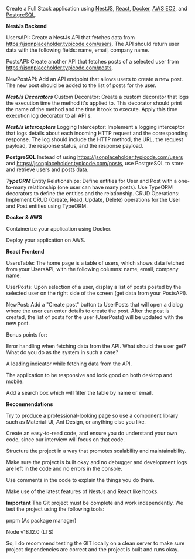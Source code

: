 Create a Full Stack application using [NestJS](https://nestjs.com/), [React](https://react.dev/), [Docker](https://www.docker.com/), [AWS EC2](https://aws.amazon.com/ec2/), and [PostgreSQL](https://www.postgresql.org/). 

**NestJs Backend** 

UsersAPI: Create a NestJs API that fetches data from https://jsonplaceholder.typicode.com/users. The API should return user data with the following fields: name, email, company name. 

PostsAPI: Create another API that fetches posts of a selected user from https://jsonplaceholder.typicode.com/posts. 

NewPostAPI: Add an API endpoint that allows users to create a new post. The new post should be added to the list of posts for the user.

***NestJs Decorators***
Custom Decorator: Create a custom decorator that logs the execution time the method it's applied to. This decorator should print the name of the method and the time it took to execute. Apply this time execution log decorator to all API's.

***NestJs Interceptors***
Logging Interceptor: Implement a logging interceptor that logs details about each incoming HTTP request and the corresponding response. The log should include the HTTP method, the URL, the request payload, the response status, and the response payload.

**PostgreSQL** 
Instead of using https://jsonplaceholder.typicode.com/users and https://jsonplaceholder.typicode.com/posts, use PostgreSQL to store and retrieve users and posts data. 

***TypeORM***
Entity Relationships: Define entities for User and Post with a one-to-many relationship (one user can have many posts). Use TypeORM decorators to define the entities and the relationship.
CRUD Operations: Implement CRUD (Create, Read, Update, Delete) operations for the User and Post entities using TypeORM.

**Docker & AWS** 

Containerize your application using Docker. 

Deploy your application on AWS. 

**React Frontend** 

UsersTable: The home page is a table of users, which shows data fetched from your UsersAPI, with the following columns: name, email, company name. 

UserPosts: Upon selection of a user, display a list of posts posted by the selected user on the right side of the screen (get data from your PostsAPI). 

NewPost: Add a "Create post" button to UserPosts that will open a dialog where the user can enter details to create the post. After the post is created, the list of posts for the user (UserPosts) will be updated with the new post. 

Bonus points for: 

Error handling when fetching data from the API. What should the user get? What do you do as the system in such a case? 

A loading indicator while fetching data from the API. 

The application to be responsive and look good on both desktop and mobile. 

Add a search box which will filter the table by name or email. 

**Recommendations** 

Try to produce a professional-looking page so use a component library such as Material-UI, Ant Design, or anything else you like. 

Create an easy-to-read code, and ensure you do understand your own code, since our interview will focus on that code. 

Structure the project in a way that promotes scalability and maintainability. 

Make sure the project is built okay and no debugger and development logs are left in the code and no errors in the console. 

Use comments in the code to explain the things you do there. 

Make use of the latest features of NestJs and React like hooks. 

**Important** 
The Git project must be complete and work independently. We test the project using the following tools: 

pnpm (As package manager) 

Node v18.12.0 (LTS) 

So, I do recommend testing the GIT locally on a clean server to make sure project dependencies are correct and the project is built and runs okay. 


